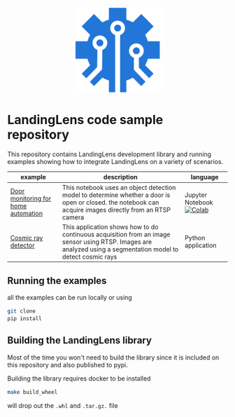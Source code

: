 <p align="center">
  <img width="200" height="200" src="assets/avi-logo.png">
</p>

# LandingLens code sample repository
This repository contains LandingLens development library and running examples showing how to integrate LandingLens on a variety of scenarios.

<!-- Generated using https://www.tablesgenerator.com/markdown_tables -->
| example | description | language |
|---|---|---|
| [Door monitoring for home automation](examples/rtsp-capture-notebook/rtsp-capture.ipynb) | This notebook uses an object detection model to determine whether a door is open or closed. the notebook can acquire images directly from an RTSP camera | Jupyter Notebook [![Colab](https://colab.research.google.com/assets/colab-badge.svg)](https://colab.research.google.com/github/landing-ai/landingai-python-v1/blob/main/examples/rtsp-capture-notebook/rtsp-capture.ipynb)|
| [Cosmic ray detector](examples/capture-service/cosmic-rays.py) | This application shows how to do continuous acquisition from an image sensor using RTSP. Images are analyzed using a segmentation model to detect cosmic rays | Python application |

## Running the examples
all the examples can be run locally or using 
```bash
git clone
pip install
```

## Building the LandingLens library
Most of the time you won't need to build the library since it is included on this repository and also published to pypi. 

Building the library requires docker to be installed

```bash
make build_wheel
```

will drop out the `.whl` and `.tar.gz.` file